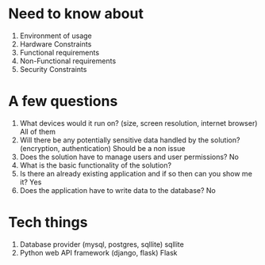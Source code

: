 # Need to know about
1. Environment of usage
2. Hardware Constraints
3. Functional requirements
4. Non-Functional requirements
5. Security Constraints

# A few questions
1. What devices would it run on? (size, screen resolution, internet browser) All of them
2. Will there be any potentially sensitive data handled by the solution? (encryption, authentication) Should be a non issue
3. Does the solution have to manage users and user permissions? No
4. What is the basic functionality of the solution?
8. Is there an already existing application and if so then can you show me it? Yes
9. Does the application have to write data to the database? No

# Tech things
1. Database provider (mysql, postgres, sqllite)
  sqllite
2. Python web API framework (django, flask)
  Flask
